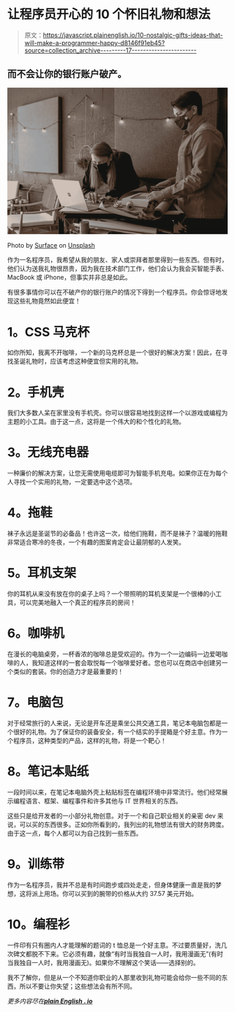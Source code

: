 # 让程序员开心的 10 个怀旧礼物和想法

> 原文：<https://javascript.plainenglish.io/10-nostalgic-gifts-ideas-that-will-make-a-programmer-happy-d8146f91eb45?source=collection_archive---------17----------------------->

## 而不会让你的银行账户破产。

![](img/7e8a328533997b839d92eaa82696ef37.png)

Photo by [Surface](https://unsplash.com/@surface?utm_source=medium&utm_medium=referral) on [Unsplash](https://unsplash.com?utm_source=medium&utm_medium=referral)

作为一名程序员，我希望从我的朋友、家人或崇拜者那里得到一些东西。但有时，他们认为送我礼物很昂贵，因为我在技术部门工作，他们会认为我会买智能手表、MacBook 或 iPhone，但事实并非总是如此。

有很多事情你可以在不破产你的银行账户的情况下得到一个程序员。你会惊讶地发现这些礼物竟然如此便宜！

# **1。CSS 马克杯**

如你所知，我离不开咖啡，一个新的马克杯总是一个很好的解决方案！因此，在寻找圣诞礼物时，应该考虑这种便宜但实用的礼物。

# **2。手机壳**

我们大多数人呆在家里没有手机壳。你可以很容易地找到这样一个以游戏或编程为主题的小工具。由于这一点，这将是一个伟大的和个性化的礼物。

# **3。无线充电器**

一种廉价的解决方案，让您无需使用电缆即可为智能手机充电。如果你正在为每个人寻找一个实用的礼物，一定要选中这个选项。

# **4。拖鞋**

袜子永远是圣诞节的必备品！也许这一次，给他们拖鞋，而不是袜子？温暖的拖鞋非常适合寒冷的冬夜，一个有趣的图案肯定会让最阴郁的人发笑。

# **5。耳机支架**

你的耳机从来没有放在你的桌子上吗？一个带照明的耳机支架是一个很棒的小工具，可以完美地融入一个真正的程序员的房间！

# **6。咖啡机**

在漫长的电脑桌旁，一杯香浓的咖啡总是受欢迎的。作为一个一边编码一边爱喝咖啡的人，我知道这样的一套会取悦每一个咖啡爱好者。您也可以在商店中创建另一个类似的套装。你的创造力才是最重要的！

# **7。电脑包**

对于经常旅行的人来说，无论是开车还是乘坐公共交通工具，笔记本电脑包都是一个很好的礼物。为了保证你的装备安全，有一个结实的手提箱是个好主意。作为一个程序员，这种类型的产品，这样的礼物，将是一个靶心！

# **8。笔记本贴纸**

一段时间以来，在笔记本电脑外壳上粘贴标签在编程环境中非常流行。他们经常展示编程语言、框架、编程事件和许多其他与 IT 世界相关的东西。

这些只是给开发者的一小部分礼物创意。对于一个和自己职业相关的亲密 dev 来说，可以买的东西很多。正如你所看到的，我列出的礼物想法有很大的财务跨度。由于这一点，每个人都可以为自己找到一些东西。

# **9。训练带**

作为一名程序员，我并不总是有时间跑步或四处走走，但身体健康一直是我的梦想，这将派上用场。你可以买到的腕带的价格从大约 37.57 美元开始。

# 10。编程衫

一件印有只有圈内人才能理解的题词的 t 恤总是一个好主意。不过要质量好，洗几次碑文都脱不下来。它必须有趣，就像“有时当我独自一人时，我用漫画无”(有时当我独自一人时，我用漫画无)。如果你不理解这个笑话——选择别的。

我不了解你，但是从一个不知道你职业的人那里收到礼物可能会给你一些不同的东西，所以不要让你失望；这些想法会有所不同。

*更多内容尽在*[***plain English . io***](http://plainenglish.io/)